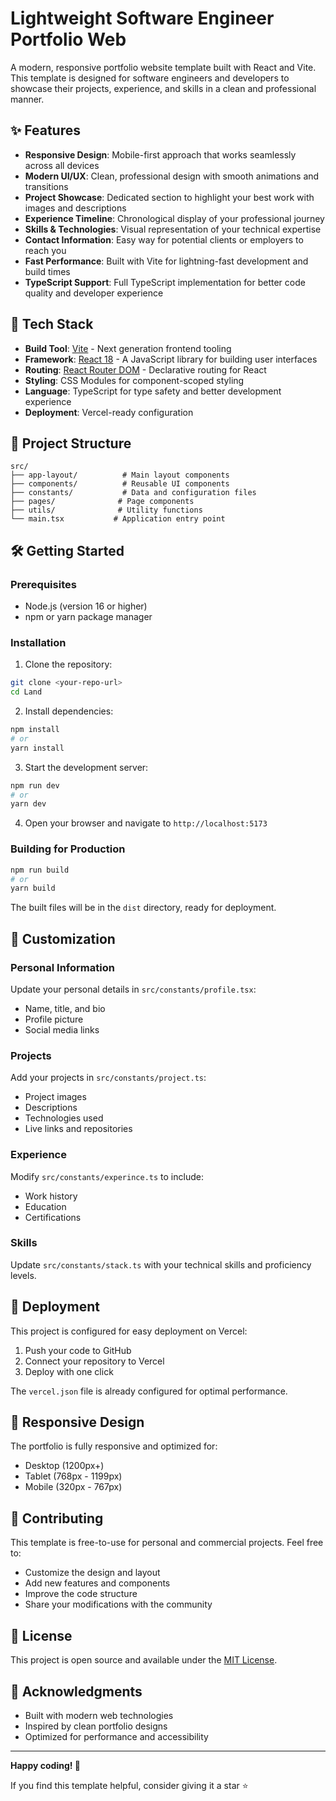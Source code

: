 # Lightweight Software Engineer Portfolio Web

A modern, responsive portfolio website template built with React and Vite. This template is designed for software engineers and developers to showcase their projects, experience, and skills in a clean and professional manner.

## ✨ Features

- **Responsive Design**: Mobile-first approach that works seamlessly across all devices
- **Modern UI/UX**: Clean, professional design with smooth animations and transitions
- **Project Showcase**: Dedicated section to highlight your best work with images and descriptions
- **Experience Timeline**: Chronological display of your professional journey
- **Skills & Technologies**: Visual representation of your technical expertise
- **Contact Information**: Easy way for potential clients or employers to reach you
- **Fast Performance**: Built with Vite for lightning-fast development and build times
- **TypeScript Support**: Full TypeScript implementation for better code quality and developer experience

## 🚀 Tech Stack

- **Build Tool**: [Vite](https://vitejs.dev/) - Next generation frontend tooling
- **Framework**: [React 18](https://reactjs.org/) - A JavaScript library for building user interfaces
- **Routing**: [React Router DOM](https://reactrouter.com/) - Declarative routing for React
- **Styling**: CSS Modules for component-scoped styling
- **Language**: TypeScript for type safety and better development experience
- **Deployment**: Vercel-ready configuration

## 📁 Project Structure

```
src/
├── app-layout/          # Main layout components
├── components/          # Reusable UI components
├── constants/           # Data and configuration files
├── pages/              # Page components
├── utils/              # Utility functions
└── main.tsx           # Application entry point
```

## 🛠️ Getting Started

### Prerequisites

- Node.js (version 16 or higher)
- npm or yarn package manager

### Installation

1. Clone the repository:
```bash
git clone <your-repo-url>
cd Land
```

2. Install dependencies:
```bash
npm install
# or
yarn install
```

3. Start the development server:
```bash
npm run dev
# or
yarn dev
```

4. Open your browser and navigate to `http://localhost:5173`

### Building for Production

```bash
npm run build
# or
yarn build
```

The built files will be in the `dist` directory, ready for deployment.

## 🎨 Customization

### Personal Information
Update your personal details in `src/constants/profile.tsx`:
- Name, title, and bio
- Profile picture
- Social media links

### Projects
Add your projects in `src/constants/project.ts`:
- Project images
- Descriptions
- Technologies used
- Live links and repositories

### Experience
Modify `src/constants/experince.ts` to include:
- Work history
- Education
- Certifications

### Skills
Update `src/constants/stack.ts` with your technical skills and proficiency levels.

## 🚀 Deployment

This project is configured for easy deployment on Vercel:

1. Push your code to GitHub
2. Connect your repository to Vercel
3. Deploy with one click

The `vercel.json` file is already configured for optimal performance.

## 📱 Responsive Design

The portfolio is fully responsive and optimized for:
- Desktop (1200px+)
- Tablet (768px - 1199px)
- Mobile (320px - 767px)

## 🤝 Contributing

This template is free-to-use for personal and commercial projects. Feel free to:

- Customize the design and layout
- Add new features and components
- Improve the code structure
- Share your modifications with the community

## 📄 License

This project is open source and available under the [MIT License](LICENSE).

## 🙏 Acknowledgments

- Built with modern web technologies
- Inspired by clean portfolio designs
- Optimized for performance and accessibility

---

**Happy coding! 🎉**

If you find this template helpful, consider giving it a star ⭐